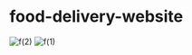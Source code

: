 # food-delivery-website
![f(2)](https://github.com/GirishHakki/food-delivery-website/assets/109576032/b593c000-83c4-466d-b911-bcff58d0124d)
![f(1)](https://github.com/GirishHakki/food-delivery-website/assets/109576032/4bc9d5f2-4205-4e54-b410-4cf31ce023d0)
